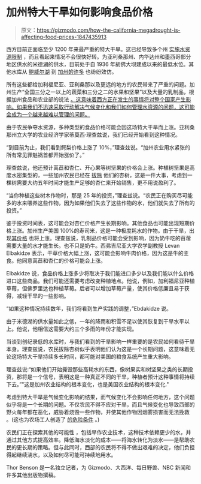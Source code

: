 # 加州特大干旱如何影响食品价格

> 原文：<https://gizmodo.com/how-the-california-megadrought-is-affecting-food-prices-1847435913>

西方目前正面临至少 1200 年来最严重的特大干旱。这已经导致多个州 [实施水资源限制](https://gizmodo.com/california-s-farmers-face-unprecedented-water-restricti-1847429075) ，而且看起来情况不会很快好转。为亚利桑那州、内华达州和墨西哥部分地区供水的米德湖的供水，目前处于自 1936 年胡佛大坝建成以来的最低水位。其他水库从 [鲍威尔湖](https://gizmodo.com/lake-powell-second-largest-reservoir-in-u-s-hits-rec-1847361776) 到 [加州的许多](https://gizmodo.com/7-shocking-satellite-images-reveal-the-wests-megadrough-1847080510) 也纷纷效仿。



所有这些都给加利福尼亚、亚利桑那以及更远的地方的农民带来了严重的问题。加州生产“全国三分之一以上的蔬菜和三分之二的水果和坚果”以及大量的乳制品，根据加州食品和农业部的说法 [。这意味着西方正在发生的事情将对整个国家产生影响。如果我们不迅速采取行动解决气候变化和我们如何管理水资源的问题，这可能会成为一个越来越难以管理的问题。](https://www.cdfa.ca.gov/Statistics/)

由于农民争夺水资源，多种类型的食品价格可能会因这场特大干旱而上涨。亚利桑那州立大学的农业经济学家蒂莫西·理查兹说，我们已经开始看到这种情况。

“到目前为止，我们看到鳄梨价格上涨了 10%，”理查兹说。“加州农业用水紧张的所有常见罪魁祸首都开始涨价了。”

理查兹说，他还预计莴苣和杏仁、开心果等树坚果的价格会上涨。种植树坚果是高度水密集型的，一些加州农民已经在 [拔除](https://gizmodo.com/californias-drought-is-so-bad-farmers-are-ripping-up-a-1846993225) 他们的杏树，这是一件大事，考虑到一棵树需要大约五年时间才能生产足够的杏仁来开始销售，更不用说盈利了。

“当你种植这些树木作物时，那是 25 年的投资，”理查兹说。“农民正在购买尽可能多的水来喂养这些作物，因为如果他们失去了这些作物的水，他们就失去了所有的投资。”

鉴于投资时间表，这可能会对杏仁价格产生长期影响。其他食品也可能出现短期价格上涨。加州生产美国 100%的寿司米，这是一种极度耗水的作物。由于干旱，出现[其价格](https://www.nytimes.com/2021/06/28/climate/california-drought-farming.html) 也将上涨。理查兹说，乳制品价格可能会受到影响，因为奶牛吃的苜蓿需要大量的水才能生长。也不只是奶牛。西弗吉尼亚大学农学副教授 Levan Elbakidze 表示，干草价格大幅上涨，这可能会影响牛肉价格，因为这是牛的主食。他同意莴苣和杏仁的价格可能会上涨。

Elbakidze 说，食品价格上涨多少将取决于我们能进口多少以及我们能以什么价格进口这些商品。我们可能还需要考虑改变种植地点。他说，例如，加利福尼亚种植草莓，但佛罗里达也种植草莓。后者可以增加草莓产量，使其价格低廉且易于获得，减轻干旱的一些影响。

“如果这种情况持续数年，我们将看到生产实践的调整，”Ebdakidze 说。

由于米德湖的供水量如此之低，一年的降雨和积雪不足以使其恢复到干旱水平以上。他说，他相信这需要大约三个多雨的年份才能实现。

当谈到创纪录低的水库时，与我们看到的干旱影响一样重要的是农民如何看待干旱本身。理查兹说，农民拔除杏树似乎表明他们认为这是一个长期问题，这意味着无论这场特大干旱持续多长时间，都可能对美国的粮食系统产生重大影响。

理查兹说:“如果他们开始撕毁那些高耗水的东西，像树果实和树坚果之类的长期投资，那将是一个信号，表明这是一种真正不同的干旱，种植者预计这种事情将持续下去。”"这是加州农业结构的根本变化，也是美国农业结构的根本变化."

考虑到特大干旱是气候变化影响的结果，而气候变化不会影响任何地方，这个问题似乎将是一个长期的问题。不仅农民不得不应对干旱，而且气候变化也导致西部的野火每年都在恶化，威胁着烧毁一些作物，并使其他作物因烟雾损害而无法挽救 。(这也为农场工人创造了 [的危险条件](https://splinternews.com/immigrant-farmworkers-forced-to-keep-picking-crops-amid-1821304014?_ga=2.194406445.1400439789.1627867287-207370238.1616605801) 。)

农民们正在探索其他的可能性 ，包括旱作农业技术，这种技术依赖更少的水，并通过其他方式提高效率。降低海水淡化的成本——将海水转化为淡水——是帮助农民的更长期的策略。但与此同时，西部的农民将不得不做出艰难的决定，他们负担得起继续浇水，以及如何尽可能可持续地用水。

Thor Benson 是一名独立记者，为 Gizmodo、大西洋、每日野兽、NBC 新闻和许多其他出版物撰稿。